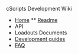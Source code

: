 cScripts Development Wiki
* [Home](https://github.com/7Cav/cScripts/wiki)
** [Readme](https://github.com/7Cav/cScripts/blob/master/README.md)
* API
* Loadouts
Documents
* [Development guides](https://github.com/7Cav/cScripts/wiki/Guides)
* [FAQ](https://github.com/7Cav/cScripts/wiki/FAQ)